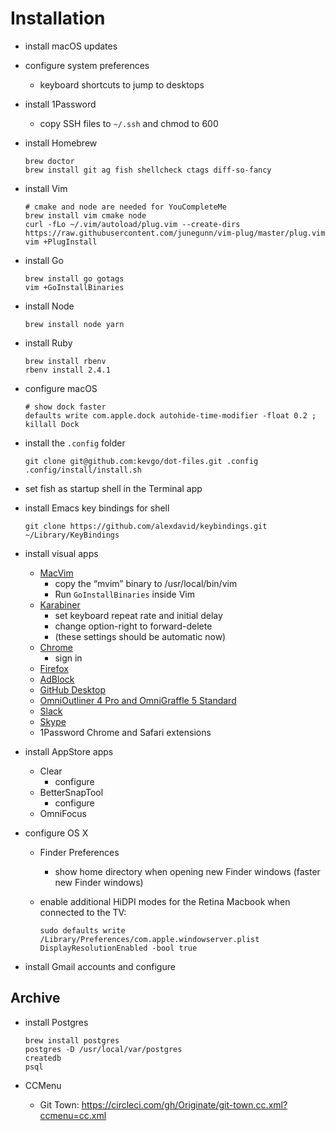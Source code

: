 # Installation

- install macOS updates

- configure system preferences
  - keyboard shortcuts to jump to desktops

- install 1Password
  - copy SSH files to `~/.ssh` and chmod to 600

- install Homebrew

  ```
  brew doctor
  brew install git ag fish shellcheck ctags diff-so-fancy
  ```

- install Vim
  
  ```
  # cmake and node are needed for YouCompleteMe
  brew install vim cmake node
  curl -fLo ~/.vim/autoload/plug.vim --create-dirs https://raw.githubusercontent.com/junegunn/vim-plug/master/plug.vim
  vim +PlugInstall
  ```
  
- install Go

  ```
  brew install go gotags
  vim +GoInstallBinaries
  ```
  
- install Node

  ```
  brew install node yarn
  ```

- install Ruby

  ```
  brew install rbenv
  rbenv install 2.4.1
  ```
  
- configure macOS

  ```
  # show dock faster
  defaults write com.apple.dock autohide-time-modifier -float 0.2 ; killall Dock
  ```

- install the `.config` folder

  ```
  git clone git@github.com:kevgo/dot-files.git .config
  .config/install/install.sh
  ```

- set fish as startup shell in the Terminal app

- install Emacs key bindings for shell

  ```
  git clone https://github.com/alexdavid/keybindings.git ~/Library/KeyBindings
  ```

- install visual apps
  - [MacVim](https://github.com/macvim-dev/macvim/releases)
    - copy the “mvim” binary to /usr/local/bin/vim
    - Run `GoInstallBinaries` inside Vim
  - [Karabiner](https://pqrs.org/osx/karabiner/)
      - set keyboard repeat rate and initial delay
      - change option-right to forward-delete
      - (these settings should be automatic now)
  - [Chrome](https://www.google.com/chrome)
    - sign in
  - [Firefox](https://www.mozilla.org/en-US/firefox)
  - [AdBlock](https://getadblock.com)
  - [GitHub Desktop](https://desktop.github.com)
  - [OmniOutliner 4 Pro and OmniGraffle 5 Standard](https://www.omnigroup.com/download)
  - [Slack](https://slack.com/downloads)
  - [Skype](https://www.skype.com/en/download-skype/skype-for-computer)
  - 1Password Chrome and Safari extensions

- install AppStore apps
  - Clear
    - configure
  - BetterSnapTool
    - configure
  - OmniFocus
  

- configure OS X
  - Finder Preferences
    - show home directory when opening new Finder windows (faster new Finder windows)
  - enable additional HiDPI modes for the Retina Macbook when connected to the TV:

    ```
    sudo defaults write /Library/Preferences/com.apple.windowserver.plist DisplayResolutionEnabled -bool true
    ```

- install Gmail accounts and configure



## Archive

- install Postgres

  ```
  brew install postgres
  postgres -D /usr/local/var/postgres
  createdb
  psql
  ```
  
- CCMenu
  - Git Town: https://circleci.com/gh/Originate/git-town.cc.xml?ccmenu=cc.xml
